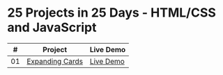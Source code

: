 # 25 Projects in 25 Days - HTML/CSS and JavaScript

|  #  | Project                                                                                                                     | Live Demo                                                                         |
| :-: | --------------------------------------------------------------------------------------------------------------------------- | --------------------------------------------------------------------------------- |
| 01  | [Expanding Cards](https://github.com/harsh97x/25projects25days/tree/master/expanding-cards)                             | [Live Demo]()               |